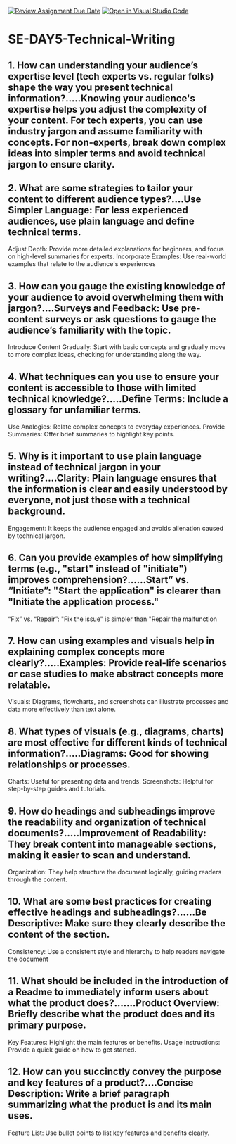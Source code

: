 [![Review Assignment Due Date](https://classroom.github.com/assets/deadline-readme-button-22041afd0340ce965d47ae6ef1cefeee28c7c493a6346c4f15d667ab976d596c.svg)](https://classroom.github.com/a/zsAR-pyY)
[![Open in Visual Studio Code](https://classroom.github.com/assets/open-in-vscode-2e0aaae1b6195c2367325f4f02e2d04e9abb55f0b24a779b69b11b9e10269abc.svg)](https://classroom.github.com/online_ide?assignment_repo_id=15645576&assignment_repo_type=AssignmentRepo)
# SE-DAY5-Technical-Writing
## 1. How can understanding your audience’s expertise level (tech experts vs. regular folks) shape the way you present technical information?.....Knowing your audience's expertise helps you adjust the complexity of your content. For tech experts, you can use industry jargon and assume familiarity with concepts. For non-experts, break down complex ideas into simpler terms and avoid technical jargon to ensure clarity.
## 2. What are some strategies to tailor your content to different audience types?....Use Simpler Language: For less experienced audiences, use plain language and define technical terms.
Adjust Depth: Provide more detailed explanations for beginners, and focus on high-level summaries for experts.
Incorporate Examples: Use real-world examples that relate to the audience's experiences
## 3. How can you gauge the existing knowledge of your audience to avoid overwhelming them with jargon?....Surveys and Feedback: Use pre-content surveys or ask questions to gauge the audience’s familiarity with the topic.
Introduce Content Gradually: Start with basic concepts and gradually move to more complex ideas, checking for understanding along the way.
## 4. What techniques can you use to ensure your content is accessible to those with limited technical knowledge?.....Define Terms: Include a glossary for unfamiliar terms.
Use Analogies: Relate complex concepts to everyday experiences.
Provide Summaries: Offer brief summaries to highlight key points.
## 5. Why is it important to use plain language instead of technical jargon in your writing?....Clarity: Plain language ensures that the information is clear and easily understood by everyone, not just those with a technical background.
Engagement: It keeps the audience engaged and avoids alienation caused by technical jargon.
## 6. Can you provide examples of how simplifying terms (e.g., "start" instead of "initiate") improves comprehension?......Start” vs. “Initiate”: "Start the application" is clearer than "Initiate the application process."
“Fix” vs. “Repair”: "Fix the issue" is simpler than "Repair the malfunction
## 7. How can using examples and visuals help in explaining complex concepts more clearly?.....Examples: Provide real-life scenarios or case studies to make abstract concepts more relatable.
Visuals: Diagrams, flowcharts, and screenshots can illustrate processes and data more effectively than text alone.
## 8. What types of visuals (e.g., diagrams, charts) are most effective for different kinds of technical information?.....Diagrams: Good for showing relationships or processes.
Charts: Useful for presenting data and trends.
Screenshots: Helpful for step-by-step guides and tutorials.
## 9. How do headings and subheadings improve the readability and organization of technical documents?.....Improvement of Readability: They break content into manageable sections, making it easier to scan and understand.
Organization: They help structure the document logically, guiding readers through the content.
## 10. What are some best practices for creating effective headings and subheadings?......Be Descriptive: Make sure they clearly describe the content of the section.
Consistency: Use a consistent style and hierarchy to help readers navigate the document
## 11. What should be included in the introduction of a Readme to immediately inform users about what the product does?.......Product Overview: Briefly describe what the product does and its primary purpose.
Key Features: Highlight the main features or benefits.
Usage Instructions: Provide a quick guide on how to get started.
## 12. How can you succinctly convey the purpose and key features of a product?....Concise Description: Write a brief paragraph summarizing what the product is and its main uses.
Feature List: Use bullet points to list key features and benefits clearly.
